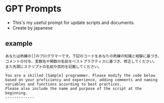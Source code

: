 # GPT Prompts
 - This's my useful prompt for update scripts and documents.
 - Create by japanese



## example
```plane-text
あなたは熟練の[]のプログラマーです。下記のコードをあなたの熟練の知識と経験に基づき、コメントの付与、変数名や関数の名前をベストプラクティスに基づき、修正してください。
また先頭にスクリプトの名前や目的を記載してください。

You are a skilled [Sample] programmer. Please modify the code below based on your proficiency and experience, adding comments and naming variables and functions according to best practices.
Please also include the name and purpose of the script at the beginning.
-------------


```


